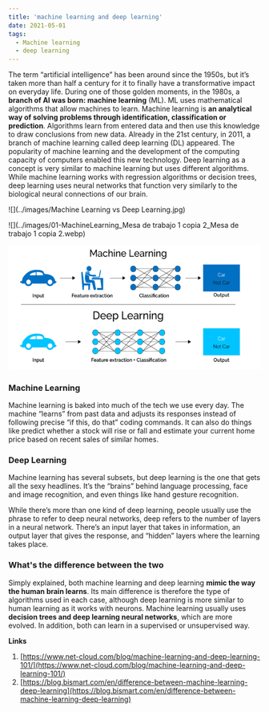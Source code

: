 ```yaml
---
title: 'machine learning and deep learning'
date: 2021-05-01
tags:
  - Machine learning
  - deep learning
---
```




The term “artificial intelligence” has been around since the 1950s, but it’s taken more than half a century for it to finally have a transformative impact on everyday life. During one of those golden moments, in the 1980s, a **branch of AI was born: machine learning** (ML). ML uses mathematical algorithms that allow machines to learn. Machine learning is **an analytical way of solving problems through identification, classification or prediction**. Algorithms learn from entered data and then use this knowledge to draw conclusions from new data. Already in the 21st century, in 2011, a branch of machine learning called deep learning (DL) appeared. The popularity of machine learning and the development of the computing capacity of computers enabled this new technology. Deep learning as a concept is very similar to machine learning but uses different algorithms. While machine learning works with regression algorithms or decision trees, deep learning uses neural networks that function very similarly to the biological neural connections of our brain.

![](../images/Machine Learning vs Deep Learning.jpg)

![](../images/01-MachineLearning_Mesa de trabajo 1 copia 2_Mesa de trabajo 1 copia 2.webp)

![](../images/deep_learning.png)



### Machine Learning

Machine learning is baked into much of the tech we use every day. The machine “learns” from past data and adjusts its responses instead of following precise “if this, do that” coding commands. It can also do things like predict whether a stock will rise or fall and estimate your current home price based on recent sales of similar homes.

### Deep Learning

Machine learning has several subsets, but deep learning is the one that gets all the sexy headlines. It’s the “brains” behind language processing, face and image recognition, and even things like hand gesture recognition.

While there’s more than one kind of deep learning, people usually use the phrase to refer to deep neural networks, deep refers to the number of layers in a neural network. There’s an input layer that takes in information, an output layer that gives the response, and “hidden” layers where the learning takes place.

### What's the difference between the two

Simply explained, both machine learning and deep learning **mimic the way the human brain learns**. Its main difference is therefore the type of algorithms used in each case, although deep learning is more similar to human learning as it works with neurons. Machine learning usually uses **decision trees and deep learning neural networks**, which are more evolved. In addition, both can learn in a supervised or unsupervised way.



**Links**

1. [https://www.net-cloud.com/blog/machine-learning-and-deep-learning-101/](https://www.net-cloud.com/blog/machine-learning-and-deep-learning-101/)
2. [https://blog.bismart.com/en/difference-between-machine-learning-deep-learning](https://blog.bismart.com/en/difference-between-machine-learning-deep-learning)

